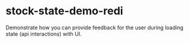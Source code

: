 # stock-state-demo-redi
Demonstrate how you can provide feedback for the user during loading state (api interactions) with UI.